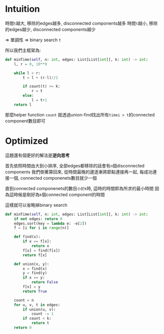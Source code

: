 # Intuition

時間`t`越大, 移除的edges越多, disconnected components越多
時間`t`越小, 移除的edges越少, disconnected components越少

=> 單調性 => binary search `t`

所以我們主框架為:

```py
def minTime(self, n: int, edges: List[List[int]], k: int) -> int:
    l, r = 0, 10**9

    while l < r:
        t = l + (r-l)//2

        if count(t) >= k:
            r = t
        else:
            l = t+1
    return l
```

那麼helper function `count` 就透過union-find找出所有`timei > t`的connected component數目即可

# Optimized

這題還有個更好的解法是**逆向思考**

首先依照時間由大到小排序, 全部edges都移除的話會有`n`個disconnected components
我們倒著算回來, 從時間最晚的邊逐漸將節點連接再一起, 每成功連接一個, connected componenets數目就少一個

直到connected componenets的數目`小於k`時, 這時的時間即為所求的最小時間
因為這時候是剛好為`k`個connected component的時間

這樣就可以省略掉binary search

```py
def minTime(self, n: int, edges: List[List[int]], k: int) -> int:
    if not edges: return 0
    edges.sort(key = lambda e: -e[2])
    f = [i for i in range(n)]

    def find(x):
        if x == f[x]:
            return x
        f[x] = find(f[x])
        return f[x]

    def union(x, y):
        x = find(x)
        y = find(y)
        if x == y:
            return False
        f[x] = y
        return True

    count = n
    for u, v, t in edges:
        if union(u, v):
            count -= 1
        if count < k:
            return t
    return 0
```